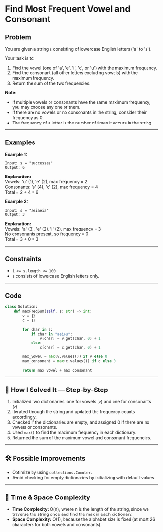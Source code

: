 # Find Most Frequent Vowel and Consonant

## Problem
You are given a string `s` consisting of lowercase English letters ('a' to 'z').

Your task is to:

1. Find the vowel (one of 'a', 'e', 'i', 'o', or 'u') with the maximum frequency.
2. Find the consonant (all other letters excluding vowels) with the maximum frequency.
3. Return the sum of the two frequencies.

**Note:**  
- If multiple vowels or consonants have the same maximum frequency, you may choose any one of them.  
- If there are no vowels or no consonants in the string, consider their frequency as 0.  
- The frequency of a letter is the number of times it occurs in the string.

---

## Examples

**Example 1:**
```
Input: s = "successes"
Output: 6
```
**Explanation:**  
Vowels: 'u' (1), 'e' (2), max frequency = 2  
Consonants: 's' (4), 'c' (2), max frequency = 4  
Total = 2 + 4 = 6

**Example 2:**
```
Input: s = "aeiaeia"
Output: 3
```
**Explanation:**  
Vowels: 'a' (3), 'e' (2), 'i' (2), max frequency = 3  
No consonants present, so frequency = 0  
Total = 3 + 0 = 3

---

## Constraints

- `1 <= s.length <= 100`
- `s` consists of lowercase English letters only.

---

## Code
```python
class Solution:
    def maxFreqSum(self, s: str) -> int:
        v = {}
        c = {}
        
        for char in s:
            if char in "aeiou":
                v[char] = v.get(char, 0) + 1
            else:
                c[char] = c.get(char, 0) + 1
        
        max_vowel = max(v.values()) if v else 0
        max_consonant = max(c.values()) if c else 0
        
        return max_vowel + max_consonant
```

---

## 🧩 How I Solved It — Step-by-Step
1. Initialized two dictionaries: one for vowels (`v`) and one for consonants (`c`).
2. Iterated through the string and updated the frequency counts accordingly.
3. Checked if the dictionaries are empty, and assigned 0 if there are no vowels or consonants.
4. Used `max()` to find the maximum frequency in each dictionary.
5. Returned the sum of the maximum vowel and consonant frequencies.

---

## 🛠️ Possible Improvements
- Optimize by using `collections.Counter`.
- Avoid checking for empty dictionaries by initializing with default values.

---

## 🧠 Time & Space Complexity
- **Time Complexity:** O(n), where n is the length of the string, since we traverse the string once and find the max in each dictionary.
- **Space Complexity:** O(1), because the alphabet size is fixed (at most 26 characters for both vowels and consonants).
